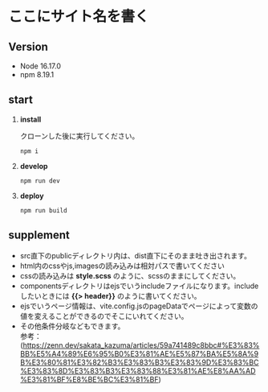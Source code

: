 # ここにサイト名を書く

## Version
- Node 16.17.0
- npm 8.19.1

## start
1.  **install**  

    クローンした後に実行してください。

    ```
    npm i
    ```

2.  **develop**

    ```
    npm run dev
    ```

3.  **deploy**

    ```
    npm run build
    ```

## supplement
- src直下のpublicディレクトリ内は、dist直下にそのまま吐き出されます。
- html内のcssやjs,imagesの読み込みは相対パスで書いてください
- cssの読み込みは **style.scss** のように、scssのままにしてください。
- componentsディレクトリはejsでいうincludeファイルになります。includeしたいときには **{{> header}}** のように書いてください。
- ejsでいうページ情報は、vite.config.jsのpageDataでページによって変数の値を変えることができるのでそこにいれてください。
- その他条件分岐などもできます。<br>参考：(https://zenn.dev/sakata_kazuma/articles/59a741489c8bbc#%E3%83%BB%E5%A4%89%E6%95%B0%E3%81%AE%E5%87%BA%E5%8A%9B%E3%80%81%E3%82%B3%E3%83%B3%E3%83%9D%E3%83%BC%E3%83%8D%E3%83%B3%E3%83%88%E3%81%AE%E8%AA%AD%E3%81%BF%E8%BE%BC%E3%81%BF)